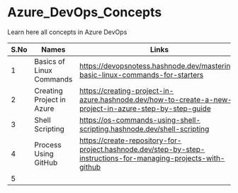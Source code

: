 # Azure_DevOps_Concepts
Learn here all concepts in Azure DevOps


| S.No | Names                     | Links                                                                                                  |
|------|---------------------------|--------------------------------------------------------------------------------------------------------|
| 1    | Basics of Linux Commands  | https://devopsnotess.hashnode.dev/mastering-basic-linux-commands-for-starters                          |
| 2    | Creating Project in Azure | https://creating-project-in-azure.hashnode.dev/how-to-create-a-new-project-in-azure-step-by-step-guide |
| 3    | Shell Scripting           | https://os-commands-using-shell-scripting.hashnode.dev/shell-scripting                                 |
| 4    | Process Using GitHub      | https://create-repository-for-project.hashnode.dev/step-by-step-instructions-for-managing-projects-with-github |
| 5    |                           |                           |